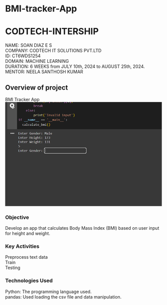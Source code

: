 # BMI-tracker-App
# CODTECH-INTERSHIP
NAME: SOAN DIAZ  E S <br>
COMPANY: CODTECH IT SOLUTIONS PVT.LTD <br>
ID: CT6WDS1254 <br>
DOMAIN: MACHINE LEARNING <br>
DURATION: 6 WEEKS from JULY 10th, 2024 to AUGUST 25th, 2024. <br>
MENTOR: NEELA SANTHOSH KUMAR <br>


## Overview of project <br>
BMI Tracker App <br>
<img src="output2.png">
### Objective <br>
Develop an app that calculates Body Mass Index (BMI) based on user
input for height and weight. <br>
### Key Activities <br>
Preprocess text data <br>
Train <br>
Testing <br>
### Technologies Used <br>
Python: The programming language used. <br>
pandas: Used loading the csv file and data manipulation. <br>






